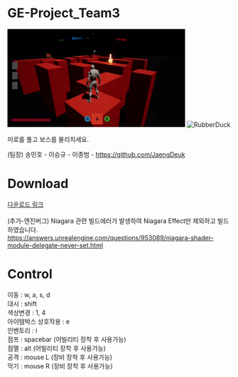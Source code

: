 # GE-Project_Team3

<img src="Image/1.gif" width="400px" height="220px" title="px(픽셀) 크기 설정" alt="RubberDuck"></img>
<img src="Image/2.gif" width="400px" height="220px" title="px(픽셀) 크기 설정" alt="RubberDuck"></img>

미로를 풀고 보스를 물리치세요.

(팀장) 송민호 - 
이승규 - 
이종범 - https://github.com/JaengDeuk

# Download
[다운로드 링크](https://drive.google.com/file/d/1IId4Ihhj1zkCqFeQtAvk97L9VCSRXlDs/view) <br>
<br>
(추가-엔진버그) Niagara 관련 빌드에러가 발생하여 Niagara Effect만 제외하고 빌드하였습니다. <br>
https://answers.unrealengine.com/questions/953089/niagara-shader-module-delegate-never-set.html

# Control
이동 : w, a, s, d <br>
대시 : shift <br>
색상변경 : 1, 4 <br>
아이템박스 상호작용 : e <br>
인벤토리 : i <br>
점프 : spacebar (어빌리티 장착 후 사용가능) <br>
점멸 : alt (어빌리티 장착 후 사용가능) <br>
공격 : mouse L (장비 장착 후 사용가능) <br>
막기 : mouse R (장비 장착 후 사용가능) <br>
